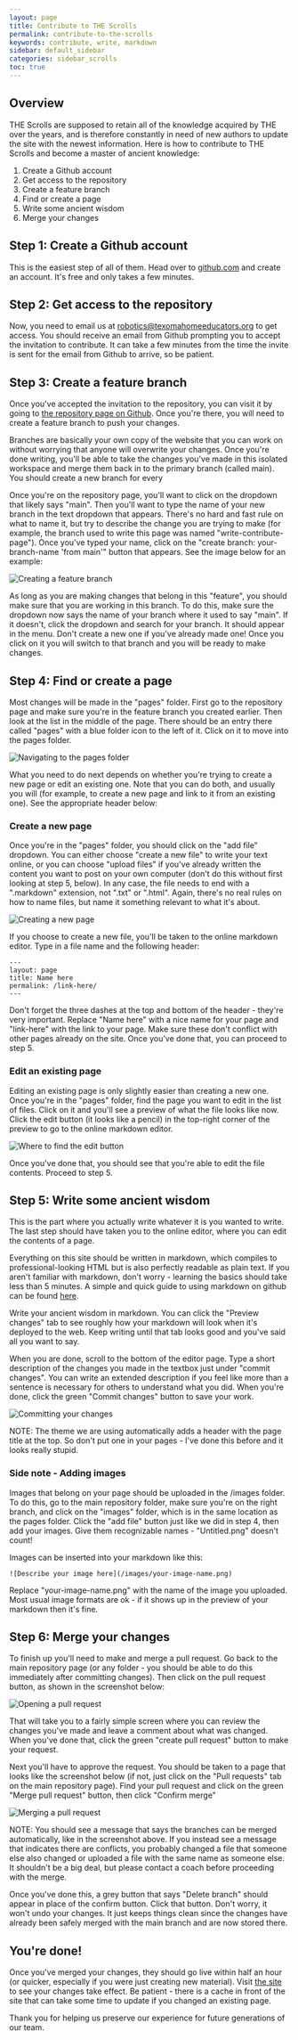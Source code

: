 ```yaml
---
layout: page
title: Contribute to THE Scrolls
permalink: contribute-to-the-scrolls
keywords: contribute, write, markdown
sidebar: default_sidebar
categories: sidebar_scrolls
toc: true
---
```


## Overview

THE Scrolls are supposed to retain all of the knowledge acquired by THE over the years, and is therefore constantly in need of new authors to update the site with the newest information. Here is how to contribute to THE Scrolls and become a master of ancient knowledge: 

1. Create a Github account
2. Get access to the repository
3. Create a feature branch
4. Find or create a page
5. Write some ancient wisdom
6. Merge your changes

## Step 1: Create a Github account
This is the easiest step of all of them. Head over to [github.com](https://github.com) and create an account. It's free and only takes a few minutes. 

## Step 2: Get access to the repository
Now, you need to email us at [robotics@texomahomeeducators.org](mailto:robotics@texomahomeeducators.org) to get access. You should receive an email from Github prompting you to accept the invitation to contribute. It can take a few minutes from the time the invite is sent for the email from Github to arrive, so be patient. 

## Step 3: Create a feature branch
Once you've accepted the invitation to the repository, you can visit it by going to [the repository page on Github](https://github.com/thebestrobotics/thebestrobotics.github.io). Once you're there, you will need to create a feature branch to push your changes. 

Branches are basically your own copy of the website that you can work on without worrying that anyone will overwrite your changes. Once you're done writing, you'll be able to take the changes you've made in this isolated workspace and merge them back in to the primary branch (called main). You should create a new branch for every 

Once you're on the repository page, you'll want to click on the dropdown that likely says "main". Then you'll want to type the name of your new branch in the text dropdown that appears. There's no hard and fast rule on what to name it, but try to describe the change you are trying to make (for example, the branch used to write this page was named "write-contribute-page"). Once you've typed your name, click on the "create branch: your-branch-name 'from main'" button that appears. See the image below for an example: 

![Creating a feature branch](/images/contribute-create-branch.png)

As long as you are making changes that belong in this "feature", you should make sure that you are working in this branch. To do this, make sure the dropdown now says the name of your branch where it used to say "main". If it doesn't, click the dropdown and search for your branch. It should appear in the menu. Don't create a new one if you've already made one! Once you click on it you will switch to that branch and you will be ready to make changes. 

## Step 4: Find or create a page

Most changes will be made in the "pages" folder. First go to the repository page and make sure you're in the feature branch you created earlier. Then look at the list in the middle of the page. There should be an entry there called "pages" with a blue folder icon to the left of it. Click on it to move into the pages folder. 

![Navigating to the pages folder](/images/contribute-pages-folder.png)

What you need to do next depends on whether you're trying to create a new page or edit an existing one. Note that you can do both, and usually you will (for example, to create a new page and link to it from an existing one). See the appropriate header below: 

### Create a new page

Once you're in the "pages" folder, you should click on the "add file" dropdown. You can either choose "create a new file" to write your text online, or you can choose "upload files" if you've already written the content you want to post on your own computer (don't do this without first looking at step 5, below). In any case, the file needs to end with a ".markdown" extension, not ".txt" or ".html". Again, there's no real rules on how to name files, but name it something relevant to what it's about. 

![Creating a new page](/images/contribute-add-file.png)

If you choose to create a new file, you'll be taken to the online markdown editor. Type in a file name and the following header: 
```
---
layout: page
title: Name here
permalink: /link-here/
---
```
Don't forget the three dashes at the top and bottom of the header - they're very important. Replace "Name here" with a nice name for your page and "link-here" with the link to your page. Make sure these don't conflict with other pages already on the site. Once you've done that, you can proceed to step 5. 

### Edit an existing page

Editing an existing page is only slightly easier than creating a new one. Once you're in the "pages" folder, find the page you want to edit in the list of files. Click on it and you'll see a preview of what the file looks like now. Click the edit button (it looks like a pencil) in the top-right corner of the preview to go to the online markdown editor. 

![Where to find the edit button](/images/contribute-edit-button.png)

Once you've done that, you should see that you're able to edit the file contents. Proceed to step 5. 

## Step 5: Write some ancient wisdom

This is the part where you actually write whatever it is you wanted to write. The last step should have taken you to the online editor, where you can edit the contents of a page. 

Everything on this site should be written in markdown, which compiles to professional-looking HTML but is also perfectly readable as plain text. If you aren't familiar with markdown, don't worry - learning the basics should take less than 5 minutes. A simple and quick guide to using markdown on github can be found [here](https://guides.github.com/features/mastering-markdown/). 

Write your ancient wisdom in markdown. You can click the "Preview changes" tab to see roughly how your markdown will look when it's deployed to the web. Keep writing until that tab looks good and you've said all you want to say. 

When you are done, scroll to the bottom of the editor page. Type a short description of the changes you made in the textbox just under "commit changes". You can write an extended description if you feel like more than a sentence is necessary for others to understand what you did. When you're done, click the green "Commit changes" button to save your work. 

![Committing your changes](/images/contribute-commit.png)

NOTE: The theme we are using automatically adds a header with the page title at the top. So don't put one in your pages - I've done this before and it looks really stupid. 

### Side note - Adding images

Images that belong on your page should be uploaded in the /images folder. To do this, go to the main repository folder, make sure you're on the right branch, and click on the "images" folder, which is in the same location as the pages folder. Click the "add file" button just like we did in step 4, then add your images. Give them recognizable names - "Untitled.png" doesn't count! 

Images can be inserted into your markdown like this: 
```
![Describe your image here](/images/your-image-name.png)
```
Replace "your-image-name.png" with the name of the image you uploaded. Most usual image formats are ok - if it shows up in the preview of your markdown then it's fine. 

## Step 6: Merge your changes

To finish up you'll need to make and merge a pull request. Go back to the main repository page (or any folder - you should be able to do this immediately after committing changes). Then click on the pull request button, as shown in the screenshot below: 

![Opening a pull request](/images/contribute-pull-request.png)

That will take you to a fairly simple screen where you can review the changes you've made and leave a comment about what was changed. When you've done that, click the green "create pull request" button to make your request. 

Next you'll have to approve the request. You should be taken to a page that looks like the screenshot below (if not, just click on the "Pull requests" tab on the main repository page). Find your pull request and click on the green "Merge pull request" button, then click "Confirm merge"

![Merging a pull request](/images/contribute-merge-request.png)

NOTE: You should see a message that says the branches can be merged automatically, like in the screenshot above. If you instead see a message that indicates there are conflicts, you probably changed a file that someone else also changed or uploaded a file with the same name as someone else. It shouldn't be a big deal, but please contact a coach before proceeding with the merge. 

Once you've done this, a grey button that says "Delete branch" should appear in place of the confirm button. Click that button. Don't worry, it won't undo your changes. It just keeps things clean since the changes have already been safely merged with the main branch and are now stored there. 

## You're done!

Once you've merged your changes, they should go live within half an hour (or quicker, especially if you were just creating new material). Visit [the site](https://thebestrobotics.github.io) to see your changes take effect. Be patient - there is a cache in front of the site that can take some time to update if you changed an existing page. 

Thank you for helping us preserve our experience for future generations of our team. 
